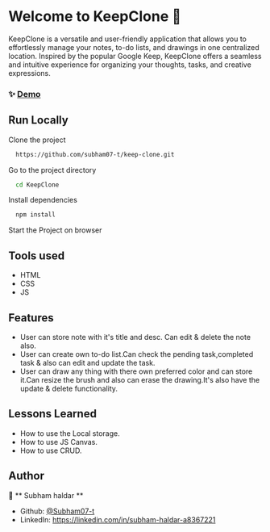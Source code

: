 
# Welcome to KeepClone 👋

KeepClone is a versatile and user-friendly application that allows you to effortlessly manage your notes, to-do lists, and drawings in one centralized location. Inspired by the popular Google Keep, KeepClone offers a seamless and intuitive experience for organizing your thoughts, tasks, and creative expressions.


### ✨ [Demo](https://keep-clone-pi.vercel.app/)


## Run Locally

Clone the project

```sh
  https://github.com/subham07-t/keep-clone.git
```

Go to the project directory

```sh
  cd KeepClone
```

Install dependencies

```sh
  npm install
```

Start the Project on browser



## Tools used

- HTML
- CSS
- JS

## Features

- User can store note with it's title and desc. Can edit & delete the note also.
- User can create own to-do list.Can check the pending task,completed task & also can edit and update the task.
- User can draw any thing with there own preferred color and can store it.Can resize the brush and also can erase the drawing.It's also have the update & delete functionality.
  
## Lessons Learned

- How to use the Local storage.
- How to use JS Canvas.
- How to use CRUD.


## Author

👤 ** Subham haldar  **

* Github: [@Subham07-t   ](https://github.com/Subham07-t   )
* LinkedIn: https://linkedin.com/in/subham-haldar-a8367221

